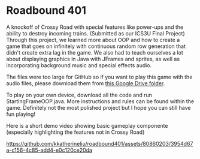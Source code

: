 # Roadbound 401
A knockoff of Crossy Road with special features like power-ups and the ability to destroy incoming trains. (Submitted as our ICS3U Final Project)
Through this project, we learned more about OOP and how to create a game that goes on infinitely with continuous random row generation that didn't create extra lag in the game.
We also had to teach ourselves a lot about displaying graphics in Java with JFrames and sprites, as well as incorporating background music and special effects audio.

The files were too large for GitHub so if you want to play this game with the audio files, please download them from [this Google Drive folder](https://drive.google.com/drive/folders/1CtNfG0nf8F7P5LyUtD3o2JBdBj_UxFHP?usp=sharing).

To play on your own device, download all the code and run StartingFrameOOP.java. More instructions and rules can be found within the game. 
Definitely not the most polished project but I hope you can still have fun playing!

Here is a short demo video showing basic gameplay componente (especially highlighting the features not in Crossy Road)

https://github.com/kkatherineliu/roadbound401/assets/80860203/3954d67a-c156-4c85-add4-e0c120ce20da

